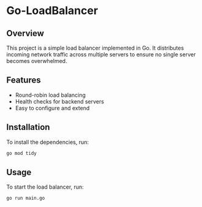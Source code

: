 # Go-LoadBalancer

## Overview
This project is a simple load balancer implemented in Go. It distributes incoming network traffic across multiple servers to ensure no single server becomes overwhelmed.

## Features
- Round-robin load balancing
- Health checks for backend servers
- Easy to configure and extend

## Installation
To install the dependencies, run:
```sh
go mod tidy
```

## Usage
To start the load balancer, run:
```sh
go run main.go
```
